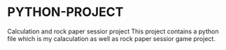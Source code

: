 # PYTHON-PROJECT
Calculation and rock paper sessior project
This project contains a python file which is my calaculation as well as rock paper sessior game project.
